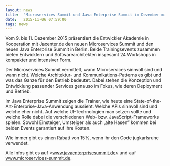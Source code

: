 ```yaml
---
layout: news
title:  "Microservices Summit und Java Enterprise Summit im Dezember mit JUG-Rabatt"
date:   2015-11-06 07:59:00
tags: news
---
```


Vom 9. bis 11. Dezember 2015 präsentiert die Entwickler Akademie in Kooperation mit Jaxenter.de den neuen Microservices Summit und den neuen Java Enterprise Summit in Berlin. Beide Trainingsevents zusammen bieten Entwicklern und Softwarearchitekten insgesamt 24 Workshops in kompakter und intensiver Form.

Der Microservices Summit vermittelt, wann Microservices sinnvoll sind und wann nicht. Welche Architektur- und Kommunikations-Patterns es gibt und was das Ganze für den Betrieb bedeutet. Dabei stehen die Konzeption und Entwicklung passender Services genauso im Fokus, wie deren Deployment und Betrieb.

Im Java Enterprise Summit zeigen die Trainer, wie heute eine State-of-the-Art-Enterprise-Java-Anwendung aussieht. Welche APIs sinnvoll sind und welche eher nicht. Auf welche UI-Technologien man setzen sollte und welche Rolle dabei die verschiedenen Web- bzw. JavaScript-Frameworks spielen. Sowohl Einsteiger, Umsteiger als auch „alte Hasen“ kommen bei beiden Events garantiert auf ihre Kosten.

Wie immer gibt es einen Rabatt von 15%, wenn Ihr den Code jugkarlsruhe verwendet.

Alle Infos gibt es auf <www.javaenterprisesummit.de> und auf www.microservices-summit.de.